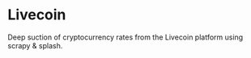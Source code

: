 # Livecoin
Deep suction of cryptocurrency rates from the Livecoin platform using scrapy &amp; splash.
